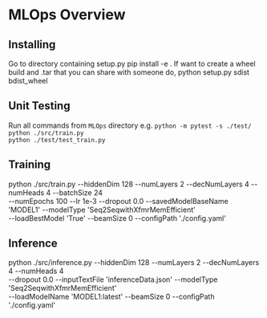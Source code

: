 # MLOps Overview

## Installing
Go to directory containing setup.py
pip install -e .
If want to create a wheel build and .tar that you can share with someone do,
python setup.py sdist bdist_wheel


## Unit Testing
Run all commands from `MLOps` directory
e.g. `python -m pytest -s ./test/`  
     `python ./src/train.py`  
	 `python ./test/test_train.py`
			
## Training
python ./src/train.py --hiddenDim 128 --numLayers 2 --decNumLayers 4 --numHeads 4 --batchSize 24 \
--numEpochs 100 --lr 1e-3 --dropout 0.0 --savedModelBaseName 'MODEL1' --modelType 'Seq2SeqwithXfmrMemEfficient' \
--loadBestModel 'True' --beamSize 0 --configPath './config.yaml'

## Inference
python ./src/inference.py --hiddenDim 128 --numLayers 2 --decNumLayers 4 --numHeads 4 \
--dropout 0.0 --inputTextFile 'inferenceData.json' --modelType 'Seq2SeqwithXfmrMemEfficient' \
--loadModelName 'MODEL1:latest' --beamSize 0 --configPath './config.yaml'
